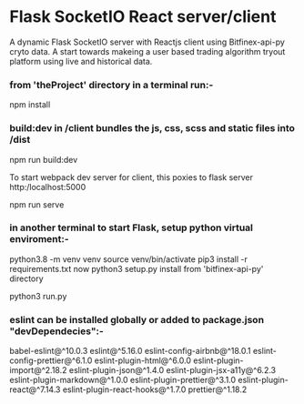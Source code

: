 # Flask SocketIO React server/client

A dynamic Flask SocketIO server with Reactjs client using Bitfinex-api-py cryto data.
A start towards makeing a user based trading algorithm tryout platform using live and
historical data.

### from 'theProject' directory in a terminal run:-

npm install

### build:dev in /client bundles the js, css, scss and static files into /dist

npm run build:dev

To start webpack dev server for client, this poxies to flask server http:/localhost:5000

npm run serve

### in another terminal to start Flask, setup python virtual enviroment:-

python3.8 -m venv venv
source venv/bin/activate
pip3 install -r requirements.txt
now python3 setup.py install from 'bitfinex-api-py' directory

python3 run.py

### eslint can be installed globally or added to package.json "devDependecies":-

babel-eslint@^10.0.3
eslint@^5.16.0
eslint-config-airbnb@^18.0.1
eslint-config-prettier@^6.1.0
eslint-plugin-html@^6.0.0
eslint-plugin-import@^2.18.2
eslint-plugin-json@^1.4.0
eslint-plugin-jsx-a11y@^6.2.3
eslint-plugin-markdown@^1.0.0
eslint-plugin-prettier@^3.1.0
eslint-plugin-react@^7.14.3
eslint-plugin-react-hooks@^1.7.0
prettier@^1.18.2

